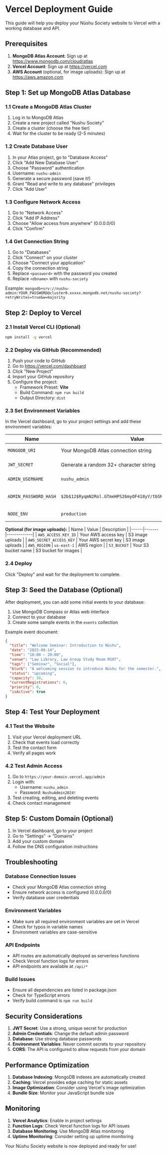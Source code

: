 # Vercel Deployment Guide

This guide will help you deploy your Nüshu Society website to Vercel with a working database and API.

## Prerequisites

1. **MongoDB Atlas Account**: Sign up at https://www.mongodb.com/cloud/atlas
2. **Vercel Account**: Sign up at https://vercel.com
3. **AWS Account** (optional, for image uploads): Sign up at https://aws.amazon.com

## Step 1: Set up MongoDB Atlas Database

### 1.1 Create a MongoDB Atlas Cluster

1. Log in to MongoDB Atlas
2. Create a new project called "Nushu Society"
3. Create a cluster (choose the free tier)
4. Wait for the cluster to be ready (2-5 minutes)

### 1.2 Create Database User

1. In your Atlas project, go to "Database Access"
2. Click "Add New Database User"
3. Choose "Password" authentication
4. Username: `nushu-admin`
5. Generate a secure password (save it!)
6. Grant "Read and write to any database" privileges
7. Click "Add User"

### 1.3 Configure Network Access

1. Go to "Network Access"
2. Click "Add IP Address"
3. Choose "Allow access from anywhere" (0.0.0.0/0)
4. Click "Confirm"

### 1.4 Get Connection String

1. Go to "Databases"
2. Click "Connect" on your cluster
3. Choose "Connect your application"
4. Copy the connection string
5. Replace `<password>` with the password you created
6. Replace `<dbname>` with `nushu-society`

Example: `mongodb+srv://nushu-admin:YOUR_PASSWORD@cluster0.xxxxx.mongodb.net/nushu-society?retryWrites=true&w=majority`

## Step 2: Deploy to Vercel

### 2.1 Install Vercel CLI (Optional)

```bash
npm install -g vercel
```

### 2.2 Deploy via GitHub (Recommended)

1. Push your code to GitHub
2. Go to https://vercel.com/dashboard
3. Click "New Project"
4. Import your GitHub repository
5. Configure the project:
   - Framework Preset: **Vite**
   - Build Command: `npm run build`
   - Output Directory: `dist`

### 2.3 Set Environment Variables

In the Vercel dashboard, go to your project settings and add these environment variables:

| Name | Value | Description |
|------|-------|-------------|
| `MONGODB_URI` | Your MongoDB Atlas connection string | Database connection |
| `JWT_SECRET` | Generate a random 32+ character string | JWT token signing |
| `ADMIN_USERNAME` | `nushu_admin` | Admin login username |
| `ADMIN_PASSWORD_HASH` | `$2b$12$RyqmN2Rol.GTmeHPS26myOF418yY/tbSMaIXdmnIeUCejUvVFewjy` | Admin password hash |
| `NODE_ENV` | `production` | Environment mode |

**Optional (for image uploads):**
| Name | Value | Description |
|------|-------|-------------|
| `AWS_ACCESS_KEY_ID` | Your AWS access key | S3 image uploads |
| `AWS_SECRET_ACCESS_KEY` | Your AWS secret key | S3 image uploads |
| `AWS_REGION` | `us-east-1` | AWS region |
| `S3_BUCKET` | Your S3 bucket name | S3 bucket for images |

### 2.4 Deploy

Click "Deploy" and wait for the deployment to complete.

## Step 3: Seed the Database (Optional)

After deployment, you can add some initial events to your database:

1. Use MongoDB Compass or Atlas web interface
2. Connect to your database
3. Create some sample events in the `events` collection

Example event document:
```json
{
  "title": "Welcome Seminar: Introduction to Nüshu",
  "date": "2025-08-14",
  "time": "18:00 – 20:00", 
  "venue": "Law Library, Law Group Study Room M107",
  "tags": ["Seminar", "Social"],
  "blurb": "A welcoming session to introduce Nüshu for the semester.",
  "status": "upcoming",
  "capacity": 30,
  "currentRegistrations": 0,
  "priority": 0,
  "isActive": true
}
```

## Step 4: Test Your Deployment

### 4.1 Test the Website

1. Visit your Vercel deployment URL
2. Check that events load correctly
3. Test the contact form
4. Verify all pages work

### 4.2 Test Admin Access

1. Go to `https://your-domain.vercel.app/admin`
2. Login with:
   - Username: `nushu_admin`
   - Password: `NushuAdmin2024!`
3. Test creating, editing, and deleting events
4. Check contact management

## Step 5: Custom Domain (Optional)

1. In Vercel dashboard, go to your project
2. Go to "Settings" → "Domains"
3. Add your custom domain
4. Follow the DNS configuration instructions

## Troubleshooting

### Database Connection Issues

- Check your MongoDB Atlas connection string
- Ensure network access is configured (0.0.0.0/0)
- Verify database user credentials

### Environment Variables

- Make sure all required environment variables are set in Vercel
- Check for typos in variable names
- Environment variables are case-sensitive

### API Endpoints

- API routes are automatically deployed as serverless functions
- Check Vercel function logs for errors
- API endpoints are available at `/api/*`

### Build Issues

- Ensure all dependencies are listed in package.json
- Check for TypeScript errors
- Verify build command is `npm run build`

## Security Considerations

1. **JWT Secret**: Use a strong, unique secret for production
2. **Admin Credentials**: Change the default admin password
3. **Database**: Use strong database passwords
4. **Environment Variables**: Never commit secrets to your repository
5. **CORS**: The API is configured to allow requests from your domain

## Performance Optimization

1. **Database Indexing**: MongoDB indexes are automatically created
2. **Caching**: Vercel provides edge caching for static assets
3. **Image Optimization**: Consider using Vercel's image optimization
4. **Bundle Size**: Monitor your JavaScript bundle size

## Monitoring

1. **Vercel Analytics**: Enable in project settings
2. **Function Logs**: Check Vercel function logs for API issues
3. **Database Monitoring**: Use MongoDB Atlas monitoring
4. **Uptime Monitoring**: Consider setting up uptime monitoring

Your Nüshu Society website is now deployed and ready for use!